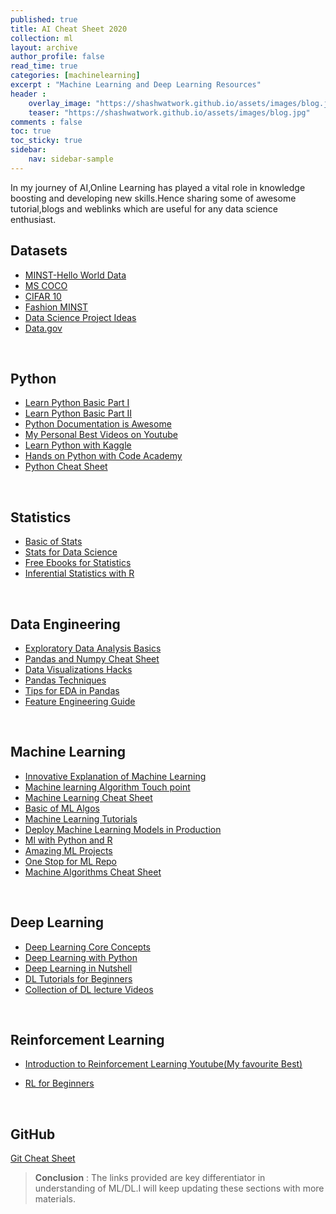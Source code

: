```yaml
---
published: true
title: AI Cheat Sheet 2020
collection: ml
layout: archive
author_profile: false
read_time: true
categories: [machinelearning]
excerpt : "Machine Learning and Deep Learning Resources"
header :
    overlay_image: "https://shashwatwork.github.io/assets/images/blog.jpg"
    teaser: "https://shashwatwork.github.io/assets/images/blog.jpg"
comments : false 
toc: true
toc_sticky: true
sidebar:
    nav: sidebar-sample
---
```


In my journey of AI,Online Learning has played a vital role in knowledge boosting and developing new skills.Hence sharing some of awesome tutorial,blogs and weblinks which are useful for any data science enthusiast.

<script type="text/javascript" async
src="https://cdn.mathjax.org/mathjax/latest/MathJax.js?config=TeX-MML-AM_CHTML">
</script>

## Datasets
- [MINST-Hello World Data](https://www.kaggle.com/c/digit-recognizer)
- [MS COCO](https://cocodataset.org/)
- [CIFAR 10](http://www.cs.toronto.edu/~kriz/cifar.html)
- [Fashion MINST](https://github.com/zalandoresearch/fashion-mnist)
- [Data Science Project Ideas](http://101.datascience.community/2014/10/17/data-sources-for-cool-data-science-projects-part-1-guest-post/)
- [Data.gov](https://www.data.gov/)

<br>

## Python 
- [Learn Python Basic Part I](https://www.w3schools.com/python/)
- [Learn Python Basic Part II](https://www.tutorialspoint.com/python/index.htm)
- [Python Documentation is Awesome](https://docs.python.org/3/tutorial/index.html)
- [My Personal Best Videos on Youtube](https://www.youtube.com/watch?v=HBxCHonP6Ro&list=PL6gx4Cwl9DGAcbMi1sH6oAMk4JHw91mC_)
- [Learn Python with Kaggle](https://www.kaggle.com/learn/python)
- [Hands on Python with Code Academy](https://www.codecademy.com/catalog/language/python)
- [Python Cheat Sheet](https://shashwatwork.github.io/assets/files/Python_Related_Cheat_Sheets.pdf)

<br> 

## Statistics
- [Basic of Stats](https://towardsdatascience.com/the-5-basic-statistics-concepts-data-scientists-need-to-know-2c96740377ae)
- [Stats for Data Science](https://www.analyticsvidhya.com/blog/2017/01/comprehensive-practical-guide-inferential-statistics-data-science/)
- [Free Ebooks for Statistics](https://www.analyticsvidhya.com/blog/2016/02/free-read-books-statistics-mathematics-data-science/)
- [Inferential Statistics with R](https://www.analyticsvidhya.com/blog/2015/10/inferential-descriptive-statistics-beginners-r/)

<br>


## Data Engineering
- [Exploratory Data Analysis Basics](https://www.dataquest.io/blog/machine-learning-preparing-data/)
- [Pandas and Numpy Cheat Sheet](https://s3.amazonaws.com/quandl-static-content/Documents/Quandl+-+Pandas,+SciPy,+NumPy+Cheat+Sheet.pdf)
- [Data Visualizations Hacks](https://www.analyticsvidhya.com/blog/2015/05/data-visualization-resource/)
- [Pandas Techniques](https://www.analyticsvidhya.com/blog/2016/01/12-pandas-techniques-python-data-manipulation/)
- [Tips for EDA in Pandas](https://towardsdatascience.com/pandas-tips-and-tricks-33bcc8a40bb9)
- [Feature Engineering Guide](http://adataanalyst.com/machine-learning/comprehensive-guide-feature-engineering/)

<br>

## Machine Learning
- [Innovative Explanation of Machine Learning](http://www.r2d3.us/visual-intro-to-machine-learning-part-1/)
- [Machine learning Algorithm Touch point](http://machinelearningmastery.com/a-tour-of-machine-learning-algorithms/)
- [Machine Learning Cheat Sheet](https://shashwatwork.github.io/assets/files/machine-learning-cheat-sheet.pdf)
- [Basic of ML Algos](https://data-flair.training/blogs/machine-learning-algorithms-in-python/)
- [Machine Learning Tutorials](https://github.com/adventuresinML/Machine-Learning-Tutorials)
- [Deploy Machine Learning Models in Production](https://www.analyticsvidhya.com/blog/2017/09/machine-learning-models-as-apis-using-flask/)
- [Ml with Python and R](https://www.analyticsvidhya.com/blog/2017/09/common-machine-learning-algorithms/)
- [Amazing ML Projects](https://medium.mybridge.co/30-amazing-machine-learning-projects-for-the-past-year-v-2018-b853b8621ac7)
- [One Stop for ML Repo](https://github.com/nborwankar/LearnDataScience/tree/master/notebooks)
- [Machine Algorithms Cheat Sheet](https://shashwatwork.github.io/assets/files/Cheat_Sheet_Algorithms.pdf)

<br>

## Deep Learning
- [Deep Learning Core Concepts](https://devblogs.nvidia.com/deep-learning-nutshell-core-concepts/)
- [Deep Learning with Python](https://www.analyticsvidhya.com/blog/2018/05/essentials-of-deep-learning-trudging-into-unsupervised-deep-learning/)
- [Deep Learning in Nutshell](https://www.analyticsvidhya.com/blog/2016/03/introduction-deep-learning-fundamentals-neural-networks/)
- [DL Tutorials for Beginners](https://www.analyticsvidhya.com/blog/2016/08/deep-learning-path/)
- [Collection of DL lecture Videos](https://deep-learning-drizzle.github.io/)

<br>

## Reinforcement Learning
- [Introduction to Reinforcement Learning Youtube(My favourite Best)](https://www.youtube.com/watch?v=FgzM3zpZ55o&list=PLoROMvodv4rOSOPzutgyCTapiGlY2Nd8u)

- [RL for Beginners](https://pathmind.com/wiki/deep-reinforcement-learning)
<br>

## GitHub
[Git Cheat Sheet](https://shashwatwork.github.io/assets/files/Git_Cheat_Sheet.pdf)
<br>

> **Conclusion** : The links provided are key differentiator in understanding of ML/DL.I will keep updating these sections with more materials.